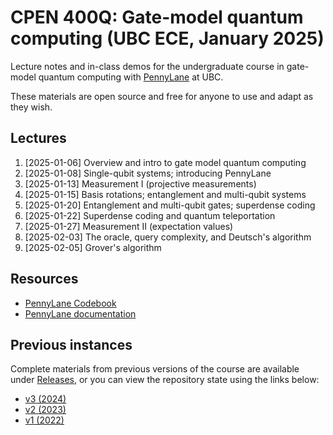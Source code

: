 # CPEN 400Q: Gate-model quantum computing (UBC ECE, January 2025)

Lecture notes and in-class demos for the undergraduate course in gate-model quantum computing with [PennyLane](https://github.com/PennyLaneAI/pennylane/) at UBC. 

These materials are open source and free for anyone to use and adapt as they
wish.

## Lectures

1. [2025-01-06] Overview and intro to gate model quantum computing
2. [2025-01-08] Single-qubit systems; introducing PennyLane
3. [2025-01-13] Measurement I (projective measurements)
4. [2025-01-15] Basis rotations; entanglement and multi-qubit systems
5. [2025-01-20] Entanglement and multi-qubit gates; superdense coding
6. [2025-01-22] Superdense coding and quantum teleportation
7. [2025-01-27] Measurement II (expectation values)
8. [2025-02-03] The oracle, query complexity, and Deutsch's algorithm
9. [2025-02-05] Grover's algorithm

## Resources

 - [PennyLane Codebook](https://pennylane.ai/codebook/)
 - [PennyLane documentation](https://pennylane.readthedocs.io/en/stable/)

## Previous instances

Complete materials from previous versions of the course are available under
[Releases](https://github.com/glassnotes/CPEN-400Q/releases), or you can view the
repository state using the links below:

 * [v3 (2024)](https://github.com/glassnotes/CPEN-400Q/tree/1d92f57edde7b79e7e71aecdd85146ffcec726cb) 
 * [v2 (2023)](https://github.com/glassnotes/CPEN-400Q/tree/19060632843f782f1e9c510694d2fb2140ffe61a)
 * [v1 (2022)](https://github.com/glassnotes/CPEN-400Q/tree/e3a116153d07c8fa644d6ba88c3fe60259b9731f)
